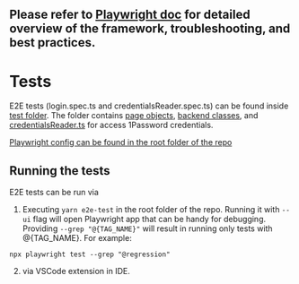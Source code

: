 ## Please refer to [Playwright doc](https://playwright.dev/docs/intro) for detailed overview of the framework, troubleshooting, and best practices.

# Tests

E2E tests (login.spec.ts and credentialsReader.spec.ts) can be found inside [test folder](/test/e2e_tests/). The folder contains [page objects](/test/e2e_tests/pages), [backend classes](/test/e2e_tests/backend), and [credentialsReader.ts](/test//e2e_tests/utils/credentialsReader.ts) for access 1Password credentials.

[Playwright config can be found in the root folder of the repo](/playwright.config.ts)

## Running the tests

E2E tests can be run via

1. Executing `yarn e2e-test` in the root folder of the repo. Running it with `--ui` flag will open Playwright app that can be handy for debugging. Providing `--grep "@{TAG_NAME}"` will result in running only tests with @{TAG_NAME}. For example:

```
npx playwright test --grep "@regression"
```

2. via VSCode extension in IDE.
